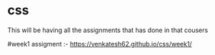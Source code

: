 # css

This will be having all the assignments that has done in that cousers

#week1 assigment :- https://venkatesh62.github.io/css/week1/
